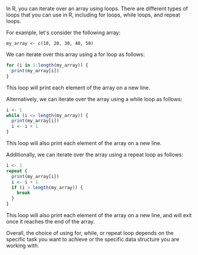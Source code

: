 In R, you can iterate over an array using loops. There are different types of loops that you can use in R, including for loops, while loops, and repeat loops. 

For example, let's consider the following array:
```
my_array <- c(10, 20, 30, 40, 50)
```

We can iterate over this array using a for loop as follows:

```r
for (i in 1:length(my_array)) {
  print(my_array[i])
}
```

This loop will print each element of the array on a new line.

Alternatively, we can iterate over the array using a while loop as follows:

```r
i <- 1
while (i <= length(my_array)) {
  print(my_array[i])
  i <- i + 1
}
```

This loop will also print each element of the array on a new line.

Additionally, we can iterate over the array using a repeat loop as follows:

```r
i <- 1
repeat {
  print(my_array[i])
  i <- i + 1
  if (i > length(my_array)) {
    break
  }
}
```

This loop will also print each element of the array on a new line, and will exit once it reaches the end of the array.

Overall, the choice of using for, while, or repeat loop depends on the specific task you want to achieve or the specific data structure you are working with.